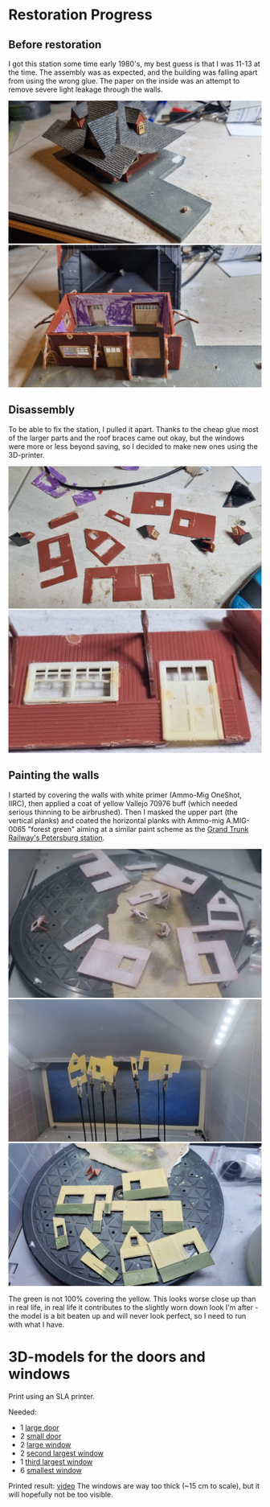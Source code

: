 # Restoration Progress

## Before restoration

I got this station some time early 1980's, my best guess is that I was 11-13 at the time. The assembly was as expected, and the building was falling apart from using the wrong glue.
The paper on the inside was an attempt to remove severe light leakage through the walls.

![before disassembly](media/station_orig1.jpg)
![before disassembly](media/station_orig4.jpg)

## Disassembly

To be able to fix the station, I pulled it apart. Thanks to the cheap glue most of the larger parts and the roof braces came out okay, but the windows were more or less beyond saving, so I decided to make new ones using the 3D-printer.

![taken apart](media/station_orig3.jpg)
![door details](media/station_orig2.jpg)

## Painting the walls

I started by covering the walls with white primer (Ammo-Mig OneShot, IIRC), then applied a coat of yellow Vallejo 70976 buff (which needed serious thinning to be airbrushed).
Then I masked the upper part (the vertical planks) and coated the horizontal planks with Ammo-mig A.MIG-0065 "forest green" aiming at a similar paint scheme as the [Grand Trunk Railway's Petersburg station](https://www.cweek.ca/photo/show/189).

![parts with primer](media/white.png)
![parts painted yellow](media/yellow.jpg)
![parts painted green](media/green.jpg)

The green is not 100% covering the yellow. This looks worse close up than in real life, in real life it contributes to the slightly worn down look I'm after - the model is a bit beaten up and will never look perfect, so I need to run with what I have. 

# 3D-models for the doors and windows

Print using an SLA printer.

Needed:

* 1 [large door](large_door.stl)
* 2 [small door](small_door.stl)
* 2 [large window](large_windows.stl)
* 2 [second largest window](second_largest_window.stl)
* 1 [third largest window](third_largest_window.stl)
* 6 [smallest window](smallest_windows.stl)

Printed result: [video](media/curing_video.mp4)
The windows are way too thick (~15 cm to scale), but it will hopefully not be too visible.



